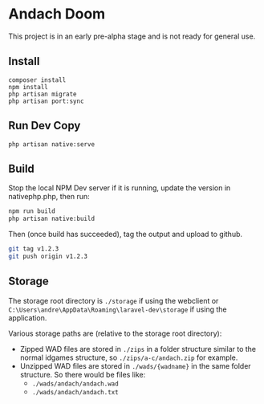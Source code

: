 # Andach Doom

This project is in an early pre-alpha stage and is not ready for general use. 

## Install

```
composer install
npm install
php artisan migrate
php artisan port:sync
```

## Run Dev Copy

```
php artisan native:serve
```

## Build

Stop the local NPM Dev server if it is running, update the version in nativephp.php, then run:

```bash
npm run build
php artisan native:build
```

Then (once build has succeeded), tag the output and upload to github. 

```bash
git tag v1.2.3
git push origin v1.2.3
```

## Storage

The storage root directory is `./storage` if using the webclient or `C:\Users\andre\AppData\Roaming\laravel-dev\storage` if using the application. 

Various storage paths are (relative to the storage root directory):

* Zipped WAD files are stored in `./zips` in a folder structure similar to the normal idgames structure, so `./zips/a-c/andach.zip` for example. 
* Unzipped WAD files are stored in `./wads/{wadname}` in the same folder structure. So there would be files like:
  * `./wads/andach/andach.wad`
  * `./wads/andach/andach.txt`
